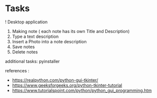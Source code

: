 
# Tasks

! Desktop application

1. Making note ( each note has its own Title and Description)
2. Type a text description
3. Insert a Photo into a note description
4. Save notes
5. Delete notes

additional tasks:
pyinstaller

references :
* https://realpython.com/python-gui-tkinter/
* https://www.geeksforgeeks.org/python-tkinter-tutorial
* https://www.tutorialspoint.com/python/python_gui_programming.htm